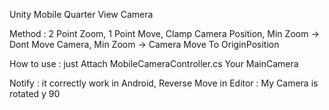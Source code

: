 Unity Mobile Quarter View Camera

Method : 2 Point Zoom, 1 Point Move, Clamp Camera Position, Min Zoom -> Dont Move Camera, Min Zoom -> Camera Move To OriginPosition

How to use : just Attach MobileCameraController.cs Your MainCamera

Notify : it correctly work in Android, Reverse Move in Editor
       : My Camera is rotated y 90 

